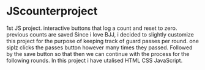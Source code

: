 # JScounterproject
1st JS project. interactive buttons that log a count and reset to zero. previous counts are saved
Since i love BJJ, i decided to slightly customize this project for the purpose of keeping track of guard passes per round. one siplz clicks the passes button however many times they passed. Followed by the save button so that then we can continue with the process for the following rounds.
In this project i have utalised HTML CSS JavaScript.
